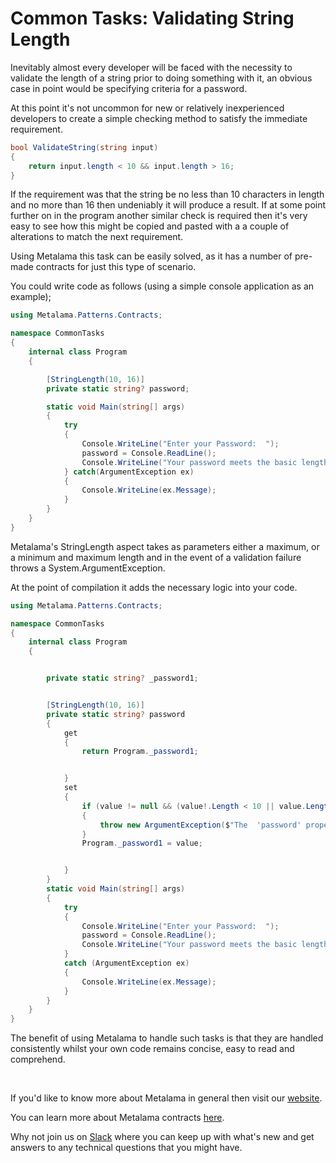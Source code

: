 # Common Tasks: Validating String Length

Inevitably almost every developer will be faced with the necessity to validate the length of a string prior to doing something with it, an obvious case in point would be specifying criteria for a password.

At this point it's not uncommon for new or relatively inexperienced developers to create a simple checking method to satisfy the immediate requirement.

```c#
bool ValidateString(string input)
{
    return input.length < 10 && input.length > 16;
}
```

If the requirement was that the string be no less than 10 characters in length and no more than 16 then undeniably it will produce a result. If at some point further on in the program another similar check is required then it's very easy to see how this might be copied and pasted with a a couple of alterations to match the next requirement.

Using Metalama this task can be easily solved, as it has a number of pre-made contracts for just this type of scenario.

You could write code as follows (using a simple console application as an example);

```c#
using Metalama.Patterns.Contracts;

namespace CommonTasks
{
    internal class Program
    {

        [StringLength(10, 16)]
        private static string? password;

        static void Main(string[] args)
        {
            try
            {
                Console.WriteLine("Enter your Password:  ");
                password = Console.ReadLine();
                Console.WriteLine("Your password meets the basic length requirement.");
            } catch(ArgumentException ex)
            {
                Console.WriteLine(ex.Message);
            }
        }
    }
}
```

Metalama's StringLength aspect takes as parameters either a maximum, or a minimum and maximum length and in the event of a validation failure throws a System.ArgumentException.

At the point of compilation it adds the necessary logic into your code.

```c#
using Metalama.Patterns.Contracts;

namespace CommonTasks
{
    internal class Program
    {


        private static string? _password1;


        [StringLength(10, 16)]
        private static string? password
        {
            get
            {
                return Program._password1;


            }
            set
            {
                if (value != null && (value!.Length < 10 || value.Length > 16))
                {
                    throw new ArgumentException($"The  'password' property must be a string with length between {10} and {16}.", "value");
                }
                Program._password1 = value;


            }
        }
        static void Main(string[] args)
        {
            try
            {
                Console.WriteLine("Enter your Password:  ");
                password = Console.ReadLine();
                Console.WriteLine("Your password meets the basic length requirement.");
            }
            catch (ArgumentException ex)
            {
                Console.WriteLine(ex.Message);
            }
        }
    }
}
```

The benefit of using Metalama to handle such tasks is that they are handled consistently whilst your own code remains concise, easy to read and comprehend.

<br>

If you'd like to know more about Metalama in general then visit our [website](https://www.postsharp.net/metalama).

You can learn more about Metalama contracts [here](https://doc.postsharp.net/metalama/patterns/contracts).

Why not join us on [Slack](https://www.postsharp.net/slack) where you can keep up with what's new and get answers to any technical questions that you might have.
